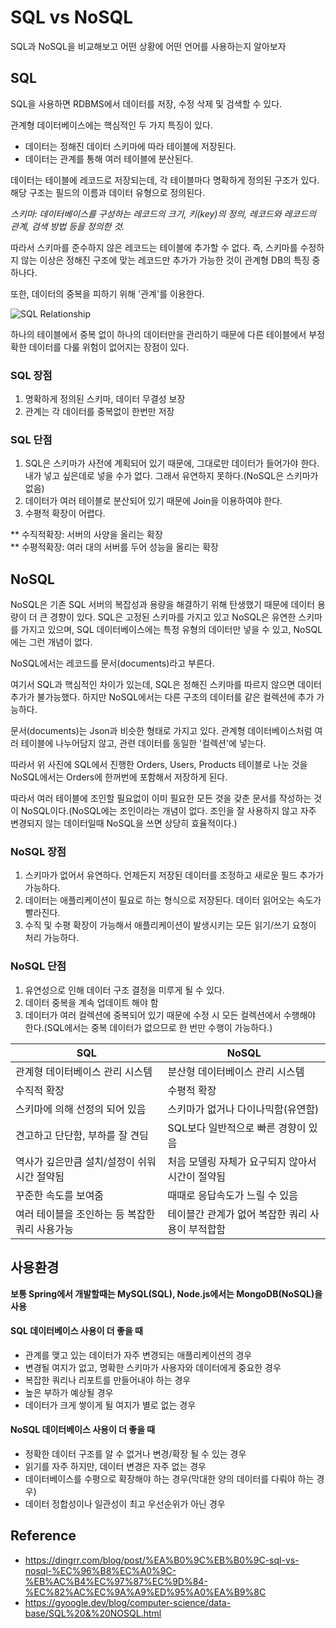 # SQL vs NoSQL

SQL과 NoSQL을 비교해보고 어떤 상황에 어떤 언어를 사용하는지 알아보자

## SQL

SQL을 사용하면 RDBMS에서 데이터를 저장, 수정 삭제 및 검색할 수 있다.

관계형 데이터베이스에는 핵심적인 두 가지 특징이 있다.

  - 데이터는 정해진 데이터 스키마에 따라 테이블에 저장된다.
  - 데이터는 관계를 통해 여러 테이블에 분산된다.

데이터는 테이블에 레코드로 저장되는데, 각 테이블마다 명확하게 정의된 구조가 있다. 해당 구조는 필드의 이름과 데이터 유형으로 정의된다.

*스키마: 데이터베이스를 구성하는 레코드의 크기, 키(key)의 정의, 레코드와 레코드의 관계, 검색 방법 등을 정의한 것.*

따라서 스키마를 준수하지 않은 레코드는 테이블에 추가할 수 없다. 즉, 스키마를 수정하지 않는 이상은 정해진 구조에 맞는 레코드만 추가가 가능한 것이 관계형 DB의 특징 중 하나다.

또한, 데이터의 중복을 피하기 위해 '관계'를 이용한다.

![SQL Relationship](https://user-images.githubusercontent.com/66079439/184783921-c561a55d-1cb9-456a-8d03-741f95d3bed2.jpeg)
 
하나의 테이블에서 중복 없이 하나의 데이터만을 관리하기 때문에 다른 테이블에서 부정확한 데이터를 다룰 위험이 없어지는 장점이 있다.

### SQL 장점
  1) 명확하게 정의된 스키마, 데이터 무결성 보장
  2) 관계는 각 데이터를 중복없이 한번만 저장

### SQL 단점
  1) SQL은 스키마가 사전에 계획되어 있기 때문에, 그대로만 데이터가 들어가야 한다. 내가 넣고 싶은데로 넣을 수가 없다. 그래서 유연하지 못하다.(NoSQL은 스키마가 없음)
  2) 데이터가 여러 테이블로 분산되어 있기 때문에 Join을 이용하여야 한다.
  3) 수평적 확장이 어렵다.

** 수직적확장: 서버의 사양을 올리는 확장 <br/>
** 수평적확장: 여러 대의 서버를 두어 성능을 올리는 확장
<br/>

## NoSQL

NoSQL은 기존 SQL 서버의 복잡성과 용량을 해결하기 위해 탄생했기 때문에 데이터 용량이 더 큰 경향이 있다. SQL은 고정된 스키마를 가지고 있고 NoSQL은 유연한 스키마를 가지고 있으며, SQL 데이터베이스에는 특정 유형의 데이터만 넣을 수 있고, NoSQL에는 그런 개념이 없다.

NoSQL에서는 레코드를 문서(documents)라고 부른다.

여기서 SQL과 핵심적인 차이가 있는데, SQL은 정해진 스키마를 따르지 않으면 데이터 추가가 불가능했다. 하지만 NoSQL에서는 다른 구조의 데이터를 같은 컬렉션에 추가 가능하다.

문서(documents)는 Json과 비슷한 형태로 가지고 있다. 관계형 데이터베이스처럼 여러 테이블에 나누어담지 않고, 관련 데이터를 동일한 '컬렉션'에 넣는다.

따라서 위 사진에 SQL에서 진행한 Orders, Users, Products 테이블로 나눈 것을 NoSQL에서는 Orders에 한꺼번에 포함해서 저장하게 된다.

따라서 여러 테이블에 조인할 필요없이 이미 필요한 모든 것을 갖춘 문서를 작성하는 것이 NoSQL이다.(NoSQL에는 조인이라는 개념이 없다. 조인을 잘 사용하지 않고 자주 변경되지 않는 데이터일때 NoSQL을 쓰면 상당히 효율적이다.)

### NoSQL 장점
  1) 스키마가 없어서 유연하다. 언제든지 저장된 데이터를 조정하고 새로운 필드 추가가 가능하다.
  2) 데이터는 애플리케이션이 필요로 하는 형식으로 저장된다. 데이터 읽어오는 속도가 빨라진다.
  3) 수직 및 수평 확장이 가능해서 애플리케이션이 발생시키는 모든 읽기/쓰기 요청이 처리 가능하다.
  
### NoSQL 단점
  1) 유연성으로 인해 데이터 구조 결정을 미루게 될 수 있다.
  2) 데이터 중복을 계속 업데이트 해야 함
  3) 데이터가 여러 컬렉션에 중복되어 있기 때문에 수정 시 모든 컬렉션에서 수행해야 한다.(SQL에서는 중복 데이터가 없으므로 한 번만 수행이 가능하다.)


|SQL|NoSQL|
|---|-----|
|관계형 데이터베이스 관리 시스템|분산형 데이터베이스 관리 시스템|
|수직적 확장|수평적 확장|
|스키마에 의해 선정의 되어 있음|스키마가 없거나 다이나믹함(유연함)|
|견고하고 단단함, 부하를 잘 견딤|SQL보다 일반적으로 빠른 경향이 있음|
|역사가 깊은만큼 설치/설정이 쉬워 시간 절약됨|처음 모델링 자체가 요구되지 않아서 시간이 절약됨|
|꾸준한 속도를 보여줌|때때로 응답속도가 느릴 수 있음|
|여러 테이블을 조인하는 등 복잡한 쿼리 사용가능|테이블간 관계가 없어 복잡한 쿼리 사용이 부적합함|


## 사용환경

**보통 Spring에서 개발할때는 MySQL(SQL), Node.js에서는 MongoDB(NoSQL)을 사용**

#### SQL 데이터베이스 사용이 더 좋을 때
  - 관계를 맺고 있는 데이터가 자주 변경되는 애플리케이션의 경우
  - 변경될 여지가 없고, 명확한 스키마가 사용자와 데이터에게 중요한 경우
  - 복잡한 쿼리나 리포트를 만들어내야 하는 경우
  - 높은 부하가 예상될 경우
  - 데이터가 크게 쌓이게 될 여지가 별로 없는 경우
  
#### NoSQL 데이터베이스 사용이 더 좋을 때
  - 정확한 데이터 구조를 알 수 없거나 변경/확장 될 수 있는 경우
  - 읽기를 자주 하지만, 데이터 변경은 자주 없는 경우
  - 데이터베이스를 수평으로 확장해야 하는 경우(막대한 양의 데이터를 다뤄야 하는 경우)
  - 데이터 정합성이나 일관성이 최고 우선순위가 아닌 경우
  
  
## Reference
  - https://dingrr.com/blog/post/%EA%B0%9C%EB%B0%9C-sql-vs-nosql-%EC%96%B8%EC%A0%9C-%EB%AC%B4%EC%97%87%EC%9D%84-%EC%82%AC%EC%9A%A9%ED%95%A0%EA%B9%8C
  - https://gyoogle.dev/blog/computer-science/data-base/SQL%20&%20NOSQL.html







